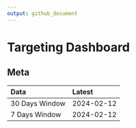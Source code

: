 ```yaml
---
output: github_document
---
```


# Targeting Dashboard



## Meta


|Data           |Latest     |
|:--------------|:----------|
|30 Days Window |2024-02-12 |
|7 Days Window  |2024-02-12 |

